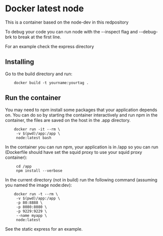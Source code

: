 Docker latest node
==================

This is a container based on the node-dev in this redpository

To debug your code you can run node with the --inspect flag and --debug-brk to break at the first line.

For an example check the express directory

Installing
----------

Go to the build directory and run:

        docker build -t yourname:yourtag .
        
Run the container
-----------------

You may need to npm install some packages that your application depends on. You can do so by starting the container interactively and run npm in the container, the files are saved on the host in the .app directory.

        docker run -it --rm \
         -v $(pwd)/app:/app \
         node:latest bash

In the container you can run npm, your application is in /app so you can run (Dockerfile should have set the squid proxy to use your squid proxy container):

         cd /app
         npm install --verbose

In the current directory (not in build) run the following command (assuming you named the image node:dev):

        docker run -t --rm \
         -v $(pwd)/app:/app \
         -p 80:8888 \
         -p 8080:8080 \
         -p 9229:9229 \
         --name myapp \
         node:latest
         
See the static express for an example.
